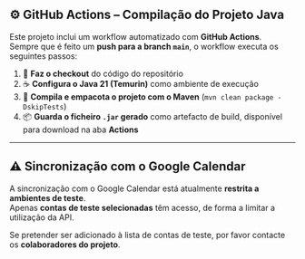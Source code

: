 ## ⚙️ GitHub Actions – Compilação do Projeto Java

Este projeto inclui um workflow automatizado com **GitHub Actions**.  
Sempre que é feito um **push para a branch `main`**, o workflow executa os seguintes passos:

1. 🧾 **Faz o checkout** do código do repositório  
2. ☕ **Configura o Java 21 (Temurin)** como ambiente de execução  
3. 🧱 **Compila e empacota o projeto com o Maven** (`mvn clean package -DskipTests`)  
4. 📦 **Guarda o ficheiro `.jar` gerado** como artefacto de build, disponível para download na aba **Actions**

---

## ⚠️ Sincronização com o Google Calendar

A sincronização com o Google Calendar está atualmente **restrita a ambientes de teste**.  
Apenas **contas de teste selecionadas** têm acesso, de forma a limitar a utilização da API.

Se pretender ser adicionado à lista de contas de teste, por favor contacte os **colaboradores do projeto**.

